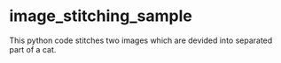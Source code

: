 # image_stitching_sample
This python code stitches two images which are devided into separated part of a cat.
